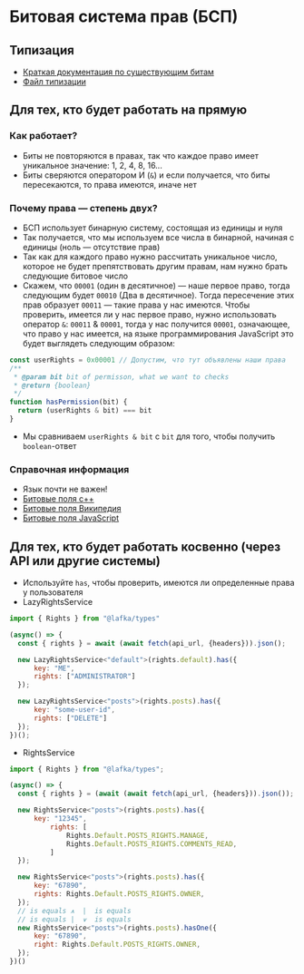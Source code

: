 # Битовая система прав (БСП)

## Типизация
- [Краткая документация по существующим битам](./types.md)
- [Файл типизации](../../types/src/rights/rights.types.ts)

## Для тех, кто будет работать на прямую

### Как работает?
- Биты не повторяются в правах, так что каждое право имеет уникальное значение: 1, 2, 4, 8, 16...
- Биты сверяются оператором И (`&`) и если получается, что биты пересекаются, то права имеются, иначе нет

### Почему права — степень двух?
- БСП использует бинарную систему, состоящая из единицы и нуля
- Так получается, что мы используем все числа в бинарной, начиная с единицы (ноль — отсутствие прав)
- Так как для каждого право нужно рассчитать уникальное число, которое не будет препятствовать другим правам, нам нужно брать следующие битовое число
- Скажем, что `00001` (один в десятичное) — наше первое право, тогда следующим будет `00010` (Два в десятичное). Тогда пересечение этих прав образует `00011` — такие права у нас имеются. Чтобы проверить, имеется ли у нас первое право, нужно использовать оператор `&`: `00011` & `00001`, тогда у нас получится `00001`, означающее, что право у нас имеется, на языке программирования JavaScript это будет выглядеть следующим образом:
```js
const userRights = 0x00001 // Допустим, что тут объявлены наши права
/**
 * @param bit bit of permisson, what we want to checks
 * @return {boolean}
 */
function hasPermission(bit) {
  return (userRights & bit) === bit
}
```
- Мы сравниваем `userRights & bit` с `bit` для того, чтобы получить `boolean`-ответ

### Справочная информация
- Язык почти не важен!
- [Битовые поля c++](https://learn.microsoft.com/ru-ru/cpp/cpp/cpp-bit-fields)
- [Битовые поля Википедия](https://en.wikipedia.org/wiki/Bit_field)
- [Битовые поля JavaScript](https://emergent.systems/posts/bit-fields/)

## Для тех, кто будет работать косвенно (через API или другие системы)
- Используйте `has`, чтобы проверить, имеются ли определенные права у пользователя
- LazyRightsService
```js
import { Rights } from "@lafka/types"

(async() => {
  const { rights } = await (await fetch(api_url, {headers})).json();

  new LazyRightsService<"default">(rights.default).has({
      key: "ME",
      rights: ["ADMINISTRATOR"]
  });

  new LazyRightsService<"posts">(rights.posts).has({
      key: "some-user-id",
      rights: ["DELETE"]
  });
})();
```

- RightsService
```js
import { Rights } from "@lafka/types";

(async() => {
  const { rights } = (await (await fetch(api_url, {headers})).json());

  new RightsService<"posts">(rights.posts).has({
      key: "12345",
          rights: [
              Rights.Default.POSTS_RIGHTS.MANAGE,
              Rights.Default.POSTS_RIGHTS.COMMENTS_READ,
          ]
  });

  new RightsService<"posts">(rights.posts).has({
      key: "67890",
      rights: Rights.Default.POSTS_RIGHTS.OWNER,
  });
  // is equals ⩚  |  is equals
  // is equals |  ⩛  is equals
  new RightsService<"posts">(rights.posts).hasOne({
      key: "67890",
      right: Rights.Default.POSTS_RIGHTS.OWNER,
  });
})()
```